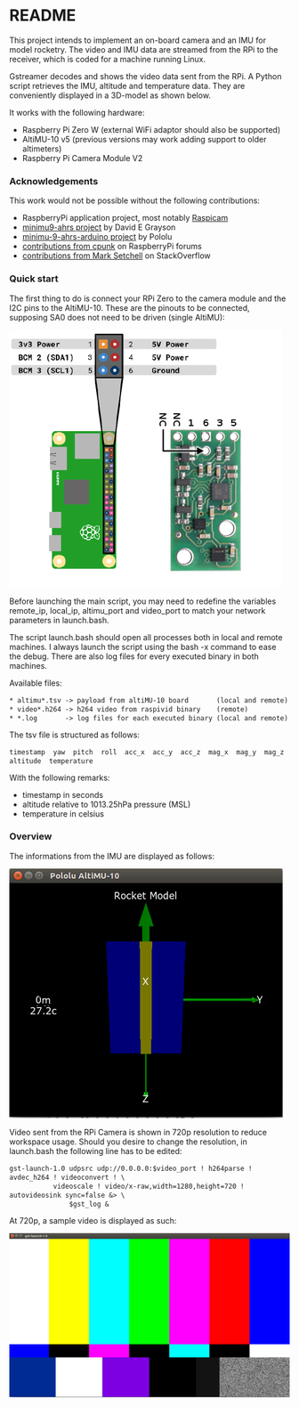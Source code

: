 # README #

This project intends to implement an on-board camera and an IMU for model rocketry. The video and
IMU data are streamed from the RPi to the receiver, which is coded for a machine running Linux.

Gstreamer decodes and shows the video data sent from the RPi. A Python script retrieves the IMU,
altitude and temperature data. They are conveniently displayed in a 3D-model as shown below.

It works with the following hardware:

* Raspberry Pi Zero W (external WiFi adaptor should also be supported)
* AltiMU-10 v5 (previous versions may work adding support to older altimeters)
* Raspberry Pi Camera Module V2

### Acknowledgements ###

This work would not be possible without the following contributions:

* RaspberryPi application project, most notably [Raspicam](https://github.com/raspberrypi/userland/tree/master/host_applications/linux/apps/raspicam) 
* [minimu9-ahrs project](https://github.com/DavidEGrayson/minimu9-ahrs) by David E Grayson
* [minimu-9-ahrs-arduino project](https://github.com/pololu/minimu-9-ahrs-arduino) by Pololu
* [contributions from cpunk](https://www.raspberrypi.org/forums/viewtopic.php?f=43&t=200251) on RaspberryPi forums
* [contributions from Mark Setchell](https://stackoverflow.com/questions/47862066/streaming-video-using-a-non-blocking-fifo-in-linux-bash) on StackOverflow

### Quick start ###

The first thing to do is connect your RPi Zero to the camera module and the I2C pins to the AltiMU-10.
These are the pinouts to be connected, supposing SA0 does not need to be driven (single AltiMU):

![](image/rpi_altimu.png)

Before launching the main script, you may need to redefine the variables remote_ip, local_ip,
altimu_port and video_port to match your network parameters in launch.bash.

The script launch.bash should open all processes both in local and remote machines. I always launch
the script using the bash -x command to ease the debug. There are also log files for every
executed binary in both machines.

Available files:

```
* altimu*.tsv -> payload from altiMU-10 board       (local and remote)
* video*.h264 -> h264 video from raspivid binary    (remote)
* *.log       -> log files for each executed binary (local and remote)
```

The tsv file is structured as follows:

```
timestamp  yaw  pitch  roll  acc_x  acc_y  acc_z  mag_x  mag_y  mag_z  altitude  temperature
```

With the following remarks:

* timestamp in seconds
* altitude relative to 1013.25hPa pressure (MSL)
* temperature in celsius

### Overview ###

The informations from the IMU are displayed as follows:

![](image/altimu_gui.png)

Video sent from the RPi Camera is shown in 720p resolution to reduce workspace usage.
Should you desire to change the resolution, in launch.bash the following line has to be edited:

```
gst-launch-1.0 udpsrc udp://0.0.0.0:$video_port ! h264parse ! avdec_h264 ! videoconvert ! \
	       videoscale ! video/x-raw,width=1280,height=720 ! autovideosink sync=false &> \
               $gst_log &
```

At 720p, a sample video is displayed as such:

![](image/video_gui.png)
